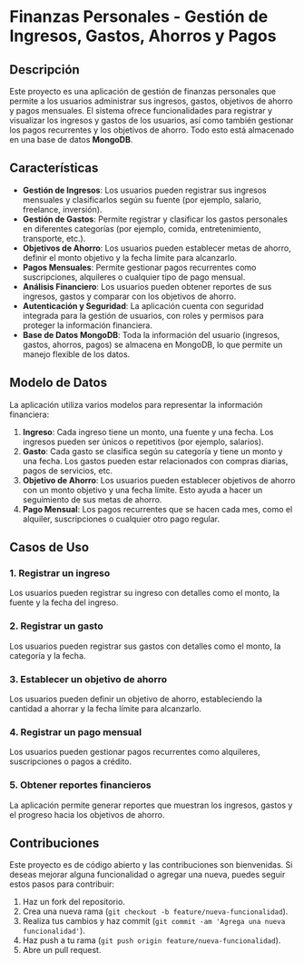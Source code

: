 # Finanzas Personales - Gestión de Ingresos, Gastos, Ahorros y Pagos

## Descripción

Este proyecto es una aplicación de gestión de finanzas personales que permite a los usuarios administrar sus ingresos, gastos, objetivos de ahorro y pagos mensuales. El sistema ofrece funcionalidades para registrar y visualizar los ingresos y gastos de los usuarios, así como también gestionar los pagos recurrentes y los objetivos de ahorro. Todo esto está almacenado en una base de datos **MongoDB**.

## Características

- **Gestión de Ingresos**: Los usuarios pueden registrar sus ingresos mensuales y clasificarlos según su fuente (por ejemplo, salario, freelance, inversión).
- **Gestión de Gastos**: Permite registrar y clasificar los gastos personales en diferentes categorías (por ejemplo, comida, entretenimiento, transporte, etc.).
- **Objetivos de Ahorro**: Los usuarios pueden establecer metas de ahorro, definir el monto objetivo y la fecha límite para alcanzarlo.
- **Pagos Mensuales**: Permite gestionar pagos recurrentes como suscripciones, alquileres o cualquier tipo de pago mensual.
- **Análisis Financiero**: Los usuarios pueden obtener reportes de sus ingresos, gastos y comparar con los objetivos de ahorro.
- **Autenticación y Seguridad**: La aplicación cuenta con seguridad integrada para la gestión de usuarios, con roles y permisos para proteger la información financiera.
- **Base de Datos MongoDB**: Toda la información del usuario (ingresos, gastos, ahorros, pagos) se almacena en MongoDB, lo que permite un manejo flexible de los datos.

## Modelo de Datos

La aplicación utiliza varios modelos para representar la información financiera:

1. **Ingreso**: Cada ingreso tiene un monto, una fuente y una fecha. Los ingresos pueden ser únicos o repetitivos (por ejemplo, salarios).
2. **Gasto**: Cada gasto se clasifica según su categoría y tiene un monto y una fecha. Los gastos pueden estar relacionados con compras diarias, pagos de servicios, etc.
3. **Objetivo de Ahorro**: Los usuarios pueden establecer objetivos de ahorro con un monto objetivo y una fecha límite. Esto ayuda a hacer un seguimiento de sus metas de ahorro.
4. **Pago Mensual**: Los pagos recurrentes que se hacen cada mes, como el alquiler, suscripciones o cualquier otro pago regular.

## Casos de Uso

### 1. Registrar un ingreso
Los usuarios pueden registrar su ingreso con detalles como el monto, la fuente y la fecha del ingreso.

### 2. Registrar un gasto
Los usuarios pueden registrar sus gastos con detalles como el monto, la categoría y la fecha.

### 3. Establecer un objetivo de ahorro
Los usuarios pueden definir un objetivo de ahorro, estableciendo la cantidad a ahorrar y la fecha límite para alcanzarlo.

### 4. Registrar un pago mensual
Los usuarios pueden gestionar pagos recurrentes como alquileres, suscripciones o pagos a crédito.

### 5. Obtener reportes financieros
La aplicación permite generar reportes que muestran los ingresos, gastos y el progreso hacia los objetivos de ahorro.

## Contribuciones

Este proyecto es de código abierto y las contribuciones son bienvenidas. Si deseas mejorar alguna funcionalidad o agregar una nueva, puedes seguir estos pasos para contribuir:

1. Haz un fork del repositorio.
2. Crea una nueva rama (`git checkout -b feature/nueva-funcionalidad`).
3. Realiza tus cambios y haz commit (`git commit -am 'Agrega una nueva funcionalidad'`).
4. Haz push a tu rama (`git push origin feature/nueva-funcionalidad`).
5. Abre un pull request.

